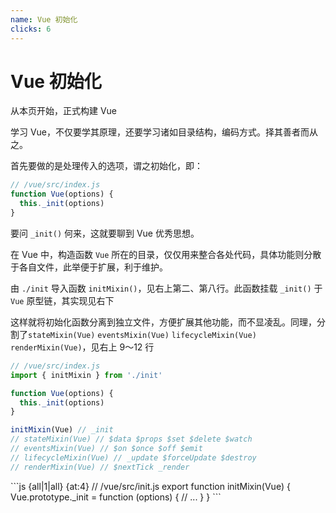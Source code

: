 ```yaml
---
name: Vue 初始化
clicks: 6
---
```


# Vue 初始化

从本页开始，正式构建 Vue

学习 Vue，不仅要学其原理，还要学习诸如目录结构，编码方式。择其善者而从之。

<div class="grid grid-cols-2 gap-x-4 gap-y-6">

<div class="left">

<v-click>

首先要做的是处理传入的选项，谓之初始化，即：

</v-click>

<v-click>

```js {1,3}
// /vue/src/index.js
function Vue(options) {
  this._init(options)
}
```

</v-click>

<v-click>

要问 `_init()` 何来，这就要聊到 Vue 优秀思想。

在 Vue 中，构造函数 `Vue` 所在的目录，仅仅用来整合各处代码，具体功能则分散于各自文件，此举便于扩展，利于维护。

</v-click>

<v-click>

由 `./init` 导入函数 `initMixin()`，见右上第二、第八行。此函数挂载 `_init()` 于 `Vue` 原型链，其实现见右下

</v-click>
<v-click>

这样就将初始化函数分离到独立文件，方便扩展其他功能，而不显凌乱。同理，分割了`stateMixin(Vue)` `eventsMixin(Vue)` `lifecycleMixin(Vue)` `renderMixin(Vue)`，见右上 9～12 行

</v-click>

</div>
<div class="right">

<v-clicks at="4">

```js {1,2,8|1,9-12|all} {at:4}
// /vue/src/index.js
import { initMixin } from './init'

function Vue(options) {
  this._init(options)
}

initMixin(Vue) // _init
// stateMixin(Vue) // $data $props $set $delete $watch
// eventsMixin(Vue) // $on $once $off $emit
// lifecycleMixin(Vue) // _update $forceUpdate $destroy
// renderMixin(Vue) // $nextTick _render
```
</v-clicks>

<v-clicks at="4">
```js {all|1|all} {at:4}
// /vue/src/init.js
export function initMixin(Vue) {
  Vue.prototype._init = function (options) {
    // ...
  }
}
```

</v-clicks>

</div>
</div>

